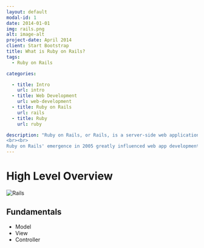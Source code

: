 ```yaml
---
layout: default
modal-id: 1
date: 2014-01-01
img: rails.png
alt: image-alt
project-date: April 2014
client: Start Bootstrap
title: What is Ruby on Rails?
tags:
  - Ruby on Rails

categories: 

  - title: Intro
    url: intro
  - title: Web Development
    url: web-development
  - title: Ruby on Rails
    url: rails
  - title: Ruby
    url: ruby

description: "Ruby on Rails, or Rails, is a server-side web application framework written in Ruby. Rails is a model–view–controller (MVC) framework, providing default structures for a database, a web service, and web pages. It encourages and facilitates the use of web standards such as JSON or XML for data transfer and HTML, CSS and JavaScript for user interfacing. In addition to MVC, Rails emphasizes the use of other well-known software engineering patterns and paradigms, including convention over configuration (CoC), don't repeat yourself (DRY), and the active record pattern.[4]
<br><br>
Ruby on Rails' emergence in 2005 greatly influenced web app development, through innovative features such as seamless database table creations, migrations, and scaffolding of views to enable rapid application development. Ruby on Rails' influence on other web frameworks remains apparent today, with many frameworks in other languages borrowing its ideas, including Django in Python, Catalyst in Perl, Laravel and CakePHP in PHP, Phoenix in Elixir, Play in Scala, and Sails.js in Node.js."
---
```


# High Level Overview

![Rails](https://cdn-media-1.freecodecamp.org/images/1*KK61kGXrkaFBDfY7uWukyQ.png)

## Fundamentals

- Model
- View
- Controller

